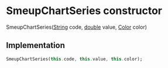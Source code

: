 


# SmeupChartSeries constructor







SmeupChartSeries([String](https://api.flutter.dev/flutter/dart-core/String-class.html) code, [double](https://api.flutter.dev/flutter/dart-core/double-class.html) value, [Color](https://pub.dev/documentation/charts_common/0.12.0/common/Color-class.html) color)





## Implementation

```dart
SmeupChartSeries(this.code, this.value, this.color);
```







